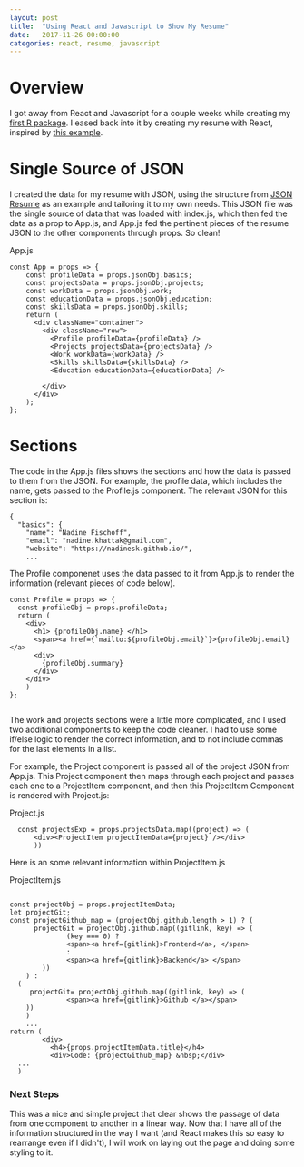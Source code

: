 ```yaml
---
layout: post
title:  "Using React and Javascript to Show My Resume"
date:   2017-11-26 00:00:00
categories: react, resume, javascript
---
```


# Overview

I got away from React and Javascript for a couple weeks while creating my [first R package](https://cran.r-project.org/web/packages/proPubBills/index.html). I eased back into it by creating my resume with React, inspired by [this example](https://github.com/freaksauce/React-Resume-ES6).

# Single Source of JSON

I created the data for my resume with JSON, using the structure from [JSON Resume](https://jsonresume.org/) as an example and tailoring it to my own needs. This JSON file was the single source of data that was loaded with index.js, which then fed the data as a prop to App.js, and App.js fed the pertinent pieces of the resume JSON to the other components through props. So clean! 


App.js

```
const App = props => {
    const profileData = props.jsonObj.basics; 
    const projectsData = props.jsonObj.projects; 
    const workData = props.jsonObj.work; 
    const educationData = props.jsonObj.education; 
    const skillsData = props.jsonObj.skills; 
    return (
      <div className="container"> 
        <div className="row"> 
          <Profile profileData={profileData} /> 
          <Projects projectsData={projectsData} /> 
          <Work workData={workData} /> 
          <Skills skillsData={skillsData} /> 
          <Education educationData={educationData} /> 
          
        </div>
      </div> 
    );
};

```

# Sections

The code in the App.js files shows the sections and how the data is passed to them from the JSON. For example, the profile data, which includes the name, gets passed to the Profile.js component. The relevant JSON for this section is: 

```
{
  "basics": {
    "name": "Nadine Fischoff",    
    "email": "nadine.khattak@gmail.com",
    "website": "https://nadinesk.github.io/",
    ...
```

The Profile componenet uses the data passed to it from App.js to render the information (relevant pieces of code below).

```
const Profile = props => {
  const profileObj = props.profileData; 
  return (
    <div> 
      <h1> {profileObj.name} </h1>      
      <span><a href={`mailto:${profileObj.email}`}>{profileObj.email} </a>
      <div>
        {profileObj.summary} 
      </div>      
    </div> 
    )
};


```

The work and projects sections were a little more complicated, and I used two additional components to keep the code cleaner. I had to use some if/else logic to render the correct information, and to not include commas for the last elements in a list. 

For example, the Project component is passed all of the project JSON from App.js. This Project component then maps through each project and passes each one to a ProjectItem component, and then this ProjectItem Component is rendered with Project.js: 

Project.js

```
  const projectsExp = props.projectsData.map((project) => (
      <div><ProjectItem projectItemData={project} /></div>
      ))

```

Here is an some relevant information within ProjectItem.js

ProjectItem.js

```

const projectObj = props.projectItemData;
let projectGit; 
const projectGithub_map = (projectObj.github.length > 1) ? (
      projectGit = projectObj.github.map((gitlink, key) => (           
              (key === 0) ? 
              <span><a href={gitlink}>Frontend</a>, </span> 
              : 
              <span><a href={gitlink}>Backend</a> </span>         
        ))      
    ) : 
  (
     projectGit= projectObj.github.map((gitlink, key) => (                             
              <span><a href={gitlink}>Github </a></span>  
    ))
    )
    ...
return (
        <div>
          <h4>{props.projectItemData.title}</h4>
          <div>Code: {projectGithub_map} &nbsp;</div>     
  ...
  )

```

### Next Steps

This was a nice and simple project that clear shows the passage of data from one component to another in a linear way. Now that I have all of the information structured in the way I want (and React makes this so easy to rearrange even if I didn't), I will work on laying out the page and doing some styling to it. 








